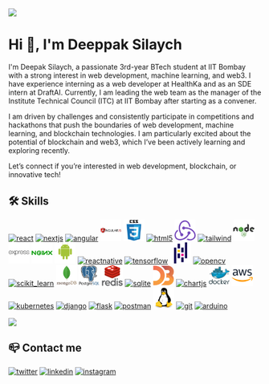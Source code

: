 
<a href="https://github.com/DeepakSilaych" target="_blank">
<img height="200" align="center" src="https://github-readme-stats.vercel.app/api?username=DeepakSilaych&count_private=true&theme=radical" />
</a>

<h1>Hi 👋, I'm Deeppak Silaych</h1>

<p>I'm Deepak Silaych, a passionate 3rd-year BTech student at IIT Bombay with a strong interest in web development, machine learning, and web3. I have experience interning as a web developer at HealthKa and as an SDE intern at DraftAI. Currently, I am leading the web team as the manager of the Institute Technical Council (ITC) at IIT Bombay after starting as a convener.

I am driven by challenges and consistently participate in competitions and hackathons that push the boundaries of web development, machine learning, and blockchain technologies. I am particularly excited about the potential of blockchain and web3, which I’ve been actively learning and exploring recently.

Let’s connect if you’re interested in web development, blockchain, or innovative tech!</p>

<h2>🛠 Skills</h2>
<p>

<a target="_blank" href="https://reactjs.org/" target="_blank" style="display: inline-block;">
<img src="https://raw.githubusercontent.com/danielcranney/readme-generator/main/public/icons/skills/react-colored.svg" alt="react" width="42" height="42" />
</a>


<a target="_blank" href="https://nextjs.org/" target="_blank" style="display: inline-block;">
<img src="https://raw.githubusercontent.com/danielcranney/readme-generator/main/public/icons/skills/nextjs-colored.svg" alt="nextjs" width="42" height="42" />
</a>


<a target="_blank" href="https://angular.io" target="_blank" style="display: inline-block;">
<img src="https://raw.githubusercontent.com/danielcranney/readme-generator/main/public/icons/skills/angularjs-colored.svg" alt="angular" width="42" height="42" />
</a>


<a target="_blank" href="https://angular.io" target="_blank" style="display: inline-block;">
<img src="https://raw.githubusercontent.com/devicons/devicon/master/icons/angularjs/angularjs-original-wordmark.svg" alt="angularjs" width="42" height="42" />
</a>


<a target="_blank" href="https://www.w3schools.com/css/" target="_blank" style="display: inline-block;">
<img src="https://raw.githubusercontent.com/devicons/devicon/master/icons/css3/css3-original-wordmark.svg" alt="css3" width="42" height="42" />
</a>


<a target="_blank" href="https://www.w3.org/html/" target="_blank" style="display: inline-block;">
<img src="https://raw.githubusercontent.com/danielcranney/readme-generator/main/public/icons/skills/html5-colored.svg" alt="html5" width="42" height="42" />
</a>


<a target="_blank" href="https://redux.js.org" target="_blank" style="display: inline-block;">
<img src="https://raw.githubusercontent.com/devicons/devicon/master/icons/redux/redux-original.svg" alt="redux" width="42" height="42" />
</a>


<a target="_blank" href="https://tailwindcss.com/" target="_blank" style="display: inline-block;">
<img src="https://raw.githubusercontent.com/danielcranney/readme-generator/main/public/icons/skills/tailwindcss-colored.svg" alt="tailwind" width="42" height="42" />
</a>


<a target="_blank" href="https://nodejs.org" target="_blank" style="display: inline-block;">
<img src="https://raw.githubusercontent.com/devicons/devicon/master/icons/nodejs/nodejs-original-wordmark.svg" alt="nodejs" width="42" height="42" />
</a>


<a target="_blank" href="https://expressjs.com" target="_blank" style="display: inline-block;">
<img src="https://raw.githubusercontent.com/devicons/devicon/master/icons/express/express-original-wordmark.svg" alt="express" width="42" height="42" />
</a>


<a target="_blank" href="https://www.nginx.com" target="_blank" style="display: inline-block;">
<img src="https://raw.githubusercontent.com/devicons/devicon/master/icons/nginx/nginx-original.svg" alt="nginx" width="42" height="42" />
</a>


<a target="_blank" href="https://developer.android.com" target="_blank" style="display: inline-block;">
<img src="https://raw.githubusercontent.com/devicons/devicon/master/icons/android/android-original-wordmark.svg" alt="android" width="42" height="42" />
</a>


<a target="_blank" href="https://reactnative.dev/" target="_blank" style="display: inline-block;">
<img src="https://reactnative.dev/img/header_logo.svg" alt="reactnative" width="42" height="42" />
</a>


<a target="_blank" href="https://www.tensorflow.org" target="_blank" style="display: inline-block;">
<img src="https://raw.githubusercontent.com/danielcranney/readme-generator/main/public/icons/skills/tensorflow-colored.svg" alt="tensorflow" width="42" height="42" />
</a>


<a target="_blank" href="https://pandas.pydata.org/" target="_blank" style="display: inline-block;">
<img src="https://raw.githubusercontent.com/devicons/devicon/2ae2a900d2f041da66e950e4d48052658d850630/icons/pandas/pandas-original.svg" alt="pandas" width="42" height="42" />
</a>


<a target="_blank" href="https://opencv.org/" target="_blank" style="display: inline-block;">
<img src="https://www.vectorlogo.zone/logos/opencv/opencv-icon.svg" alt="opencv" width="42" height="42" />
</a>


<a target="_blank" href="https://scikit-learn.org/" target="_blank" style="display: inline-block;">
<img src="https://upload.wikimedia.org/wikipedia/commons/0/05/Scikit_learn_logo_small.svg" alt="scikit_learn" width="42" height="42" />
</a>


<a target="_blank" href="https://www.mongodb.com/" target="_blank" style="display: inline-block;">
<img src="https://raw.githubusercontent.com/devicons/devicon/master/icons/mongodb/mongodb-original-wordmark.svg" alt="mongodb" width="42" height="42" />
</a>


<a target="_blank" href="https://www.postgresql.org" target="_blank" style="display: inline-block;">
<img src="https://raw.githubusercontent.com/devicons/devicon/master/icons/postgresql/postgresql-original-wordmark.svg" alt="postgresql" width="42" height="42" />
</a>


<a target="_blank" href="https://redis.io" target="_blank" style="display: inline-block;">
<img src="https://raw.githubusercontent.com/devicons/devicon/master/icons/redis/redis-original-wordmark.svg" alt="redis" width="42" height="42" />
</a>


<a target="_blank" href="https://www.sqlite.org/" target="_blank" style="display: inline-block;">
<img src="https://www.vectorlogo.zone/logos/sqlite/sqlite-icon.svg" alt="sqlite" width="42" height="42" />
</a>


<a target="_blank" href="https://d3js.org/" target="_blank" style="display: inline-block;">
<img src="https://raw.githubusercontent.com/devicons/devicon/master/icons/d3js/d3js-original.svg" alt="d3js" width="42" height="42" />
</a>


<a target="_blank" href="https://www.chartjs.org" target="_blank" style="display: inline-block;">
<img src="https://www.chartjs.org/media/logo-title.svg" alt="chartjs" width="42" height="42" />
</a>


<a target="_blank" href="https://www.docker.com/" target="_blank" style="display: inline-block;">
<img src="https://raw.githubusercontent.com/devicons/devicon/master/icons/docker/docker-original-wordmark.svg" alt="docker" width="42" height="42" />
</a>


<a target="_blank" href="https://aws.amazon.com" target="_blank" style="display: inline-block;">
<img src="https://raw.githubusercontent.com/devicons/devicon/master/icons/amazonwebservices/amazonwebservices-original-wordmark.svg" alt="aws" width="42" height="42" />
</a>


<a target="_blank" href="https://kubernetes.io" target="_blank" style="display: inline-block;">
<img src="https://www.vectorlogo.zone/logos/kubernetes/kubernetes-icon.svg" alt="kubernetes" width="42" height="42" />
</a>


<a target="_blank" href="https://www.djangoproject.com/" target="_blank" style="display: inline-block;">
<img src="https://cdn.worldvectorlogo.com/logos/django.svg" alt="django" width="42" height="42" />
</a>


<a target="_blank" href="https://flask.palletsprojects.com/" target="_blank" style="display: inline-block;">
<img src="https://www.vectorlogo.zone/logos/pocoo_flask/pocoo_flask-icon.svg" alt="flask" width="42" height="42" />
</a>


<a target="_blank" href="https://postman.com" target="_blank" style="display: inline-block;">
<img src="https://www.vectorlogo.zone/logos/getpostman/getpostman-icon.svg" alt="postman" width="42" height="42" />
</a>


<a target="_blank" href="https://www.linux.org/" target="_blank" style="display: inline-block;">
<img src="https://raw.githubusercontent.com/devicons/devicon/master/icons/linux/linux-original.svg" alt="linux" width="42" height="42" />
</a>


<a target="_blank" href="https://git-scm.com/" target="_blank" style="display: inline-block;">
<img src="https://www.vectorlogo.zone/logos/git-scm/git-scm-icon.svg" alt="git" width="42" height="42" />
</a>


<a target="_blank" href="https://www.arduino.cc/" target="_blank" style="display: inline-block;">
<img src="https://cdn.worldvectorlogo.com/logos/arduino-1.svg" alt="arduino" width="42" height="42" />
</a>

</p>

<a href="https://github.com/DeepakSilaych" target="_blank">
<img height="200" align="center" src="https://github-readme-stats-one-mu-82.vercel.app/api/top-langs/?username=DeepakSilaych&layout=compact&langs_count=8&bg_color=ffffff#gh-light-mode-only" />
</a>

<h2>📪 Contact me</h2>
<p>
<a target="_blank" href="https://x.com/DeepakSilaych" target="_blank" style="display: inline-block;">
<img src="https://img.shields.io/badge/twitter-x?style=for-the-badge&logo=x&logoColor=white&color=%230f1419" alt="twitter" />
</a>

<a target="_blank" href="https://www.linkedin.com/in/deepaksilaych/" target="_blank" style="display: inline-block;">
<img src="https://img.shields.io/badge/linkedin-logo?style=for-the-badge&logo=linkedin&logoColor=white&color=%230a77b6" alt="linkedin" />
</a>

<a target="_blank" href="https://www.instagram.com/deepaksilaych/" target="_blank" style="display: inline-block;">
<img src="https://img.shields.io/badge/instagram-logo?style=for-the-badge&logo=instagram&logoColor=white&color=%23F35369" alt="instagram" />
</a>

</p>
